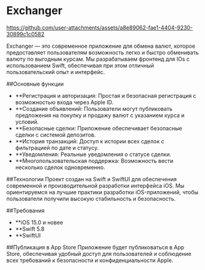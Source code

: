 # Exchanger
https://github.com/user-attachments/assets/a8e89062-fae1-4404-9230-30899c1c0582

Exchanger — это современное приложение для обмена валют, которое предоставляет пользователям возможность легко и быстро обменивать валюту по выгодным курсам. Мы разрабатываем фронтенд для IOs с использованием Swift, обеспечивая при этом отличный пользовательский опыт и интерфейс.

##Основные функции
- **Регистрация и авторизация: Простая и безопасная регистрация с возможностью входа через Apple ID.
- **Создание объявлений: Пользователи могут публиковать предложения на покупку и продажу валют с указанием курса и условий.
- **Безопасные сделки: Приложение обеспечивает безопасные сделки с системой депозитов.
- **История транзакций: Доступ к истории всех сделок с фильтрацией по дате и статусу.
- **Уведомления: Реальные уведомления о статусе сделки.
- **Многопользовательская поддержка: Возможность вести несколько сделок одновременно.

##Технологии
Проект создан на Swift и SwiftUI для обеспечения современной и производительной разработки интерфейса iOS. Мы ориентируемся на лучшие практики разработки iOS-приложений, чтобы пользователи получили высокую стабильность и безопасность.

##Требования
- **iOS 15.0 и новее
- **Swift 5.8
- **SwiftUI

##Публикация в App Store
Приложение будет публиковаться в App Store, обеспечивая удобный доступ для пользователей и соблюдение всех требований к безопасности и конфиденциальности Apple.
